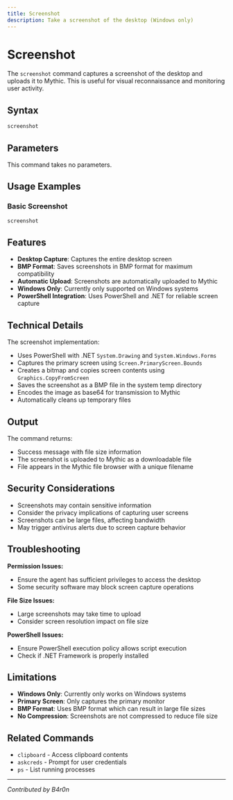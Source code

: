```yaml
---
title: Screenshot
description: Take a screenshot of the desktop (Windows only)
---
```


# Screenshot

The `screenshot` command captures a screenshot of the desktop and uploads it to Mythic. This is useful for visual reconnaissance and monitoring user activity.

## Syntax

```bash
screenshot
```

## Parameters

This command takes no parameters.

## Usage Examples

### Basic Screenshot
```bash
screenshot
```

## Features

- **Desktop Capture**: Captures the entire desktop screen
- **BMP Format**: Saves screenshots in BMP format for maximum compatibility
- **Automatic Upload**: Screenshots are automatically uploaded to Mythic
- **Windows Only**: Currently only supported on Windows systems
- **PowerShell Integration**: Uses PowerShell and .NET for reliable screen capture

## Technical Details

The screenshot implementation:
- Uses PowerShell with .NET `System.Drawing` and `System.Windows.Forms`
- Captures the primary screen using `Screen.PrimaryScreen.Bounds`
- Creates a bitmap and copies screen contents using `Graphics.CopyFromScreen`
- Saves the screenshot as a BMP file in the system temp directory
- Encodes the image as base64 for transmission to Mythic
- Automatically cleans up temporary files

## Output

The command returns:
- Success message with file size information
- The screenshot is uploaded to Mythic as a downloadable file
- File appears in the Mythic file browser with a unique filename

## Security Considerations

- Screenshots may contain sensitive information
- Consider the privacy implications of capturing user screens
- Screenshots can be large files, affecting bandwidth
- May trigger antivirus alerts due to screen capture behavior

## Troubleshooting

**Permission Issues:**
- Ensure the agent has sufficient privileges to access the desktop
- Some security software may block screen capture operations

**File Size Issues:**
- Large screenshots may take time to upload
- Consider screen resolution impact on file size

**PowerShell Issues:**
- Ensure PowerShell execution policy allows script execution
- Check if .NET Framework is properly installed

## Limitations

- **Windows Only**: Currently only works on Windows systems
- **Primary Screen**: Only captures the primary monitor
- **BMP Format**: Uses BMP format which can result in large file sizes
- **No Compression**: Screenshots are not compressed to reduce file size

## Related Commands

- `clipboard` - Access clipboard contents
- `askcreds` - Prompt for user credentials
- `ps` - List running processes

---

*Contributed by B4r0n*
